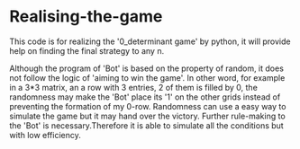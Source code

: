 # Realising-the-game

This code is for realizing the '0_determinant game' by python, it will provide help on finding the final strategy to any n.

Although the program of 'Bot' is based on the property of random, it does not follow the logic of 'aiming to win the game'. In other word, for example in a 3*3 matrix, an a row with 3 entries, 2 of them is filled by 0, the randomness may make the 'Bot' place its '1' on the other grids instead of preventing the formation of my 0-row. Randomness can use a easy way to simulate the game but it may hand over the victory. Further rule-making to the 'Bot' is necessary.Therefore it is able to simulate all the conditions but with low efficiency.
